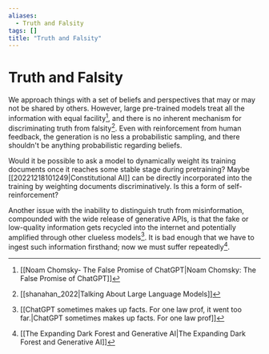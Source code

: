 ```yaml
---
aliases:
  - Truth and Falsity
tags: []
title: "Truth and Falsity"
---
```


# Truth and Falsity

We approach things with a set of beliefs and perspectives that may or may not be shared by others. However, large pre-trained models treat all the information with equal facility[^1], and there is no inherent mechanism for discriminating truth from falsity[^2]. Even with reinforcement from human feedback, the generation is no less a probabilistic sampling, and there shouldn't be anything probabilistic regarding beliefs.

Would it be possible to ask a model to dynamically weight its training documents once it reaches some stable stage during pretraining? Maybe [[20221218101249|Constitutional AI]] can be directly incorporated into the training by weighting documents discriminatively. Is this a form of self-reinforcement?

Another issue with the inability to distinguish truth from misinformation, compounded with the wide release of generative APIs, is that the fake or low-quality information gets recycled into the internet and potentially amplified through other clueless models[^3]. It is bad enough that we have to ingest such information firsthand; now we must suffer repeatedly[^4].

[^1]: [[Noam Chomsky- The False Promise of ChatGPT|Noam Chomsky: The False Promise of ChatGPT]]
[^2]: [[shanahan_2022|Talking About Large Language Models]]
[^3]: [[ChatGPT sometimes makes up facts. For one law prof, it went too far.|ChatGPT sometimes makes up facts. For one law prof]]
[^4]: [[The Expanding Dark Forest and Generative AI|The Expanding Dark Forest and Generative AI]]